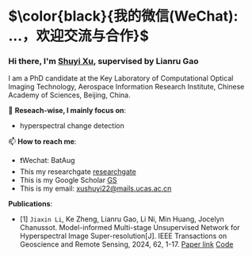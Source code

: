 # $\color{black}{我的微信(WeChat): ...，欢迎交流与合作}$
### Hi there, I'm [Shuyi Xu]([https://yimiandai.work/](https://scholar.google.com/citations?user=aSPDpmgAAAAJ&hl=zh-CN)), supervised by Lianru Gao

I am a PhD candidate at the Key Laboratory of Computational Optical Imaging Technology, Aerospace Information Research Institute, Chinese Academy of Sciences, Beijing, China.

🔭 **Reseach-wise, I mainly focus on**:
- hyperspectral change detection

📫 **How to reach me**:
- ❗Wechat: BatAug
- This my researchgate [researchgate](https://www.researchgate.net/profile/Li-Jiaxin-20)
- This is my Google Scholar [GS](https://scholar.google.com/citations?user=aSPDpmgAAAAJ&hl=zh-CN)
- This is my email: xushuyi22@mails.ucas.ac.cn


**Publications**:
+  [1] `Jiaxin Li`, Ke Zheng, Lianru Gao, Li Ni, Min Huang, Jocelyn Chanussot.  Model-informed Multi-stage Unsupervised Network for Hyperspectral Image Super-resolution[J]. IEEE Transactions on Geoscience and Remote Sensing, 2024, 62, 1-17. [Paper link](https://ieeexplore.ieee.org/document/10504844) [Code](https://github.com/JiaxinLiCAS/M2U-Net)

<!--
**JiaxinLiCAS/JiaxinLiCAS** is a ✨ _special_ ✨ repository because its `README.md` (this file) appears on your GitHub profile.

Here are some ideas to get you started:

- 🔭 I’m currently working on ...
- 🌱 I’m currently learning ...
- 👯 I’m looking to collaborate on ...
- 🤔 I’m looking for help with ...
- 💬 Ask me about ...
- 📫 How to reach me: ...
- 😄 Pronouns: ...
- ⚡ Fun fact: ...
-->
